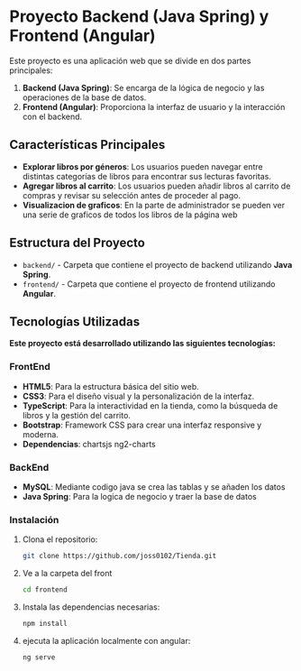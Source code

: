 # Proyecto Backend (Java Spring) y Frontend (Angular)

Este proyecto es una aplicación web que se divide en dos partes principales:

1. **Backend (Java Spring)**: Se encarga de la lógica de negocio y las operaciones de la base de datos.
2. **Frontend (Angular)**: Proporciona la interfaz de usuario y la interacción con el backend.

## Características Principales

- **Explorar libros por géneros**: Los usuarios pueden navegar entre distintas categorías de libros para encontrar sus lecturas favoritas.
- **Agregar libros al carrito**: Los usuarios pueden añadir libros al carrito de compras y revisar su selección antes de proceder al pago.
- **Visualizacion de graficos**: En la parte de administrador se pueden ver una serie de graficos de todos los libros de la página web


## Estructura del Proyecto

- `backend/` - Carpeta que contiene el proyecto de backend utilizando **Java Spring**.
- `frontend/` - Carpeta que contiene el proyecto de frontend utilizando **Angular**.

## Tecnologías Utilizadas

**Este proyecto está desarrollado utilizando las siguientes tecnologías:**

### FrontEnd

- **HTML5**: Para la estructura básica del sitio web.
- **CSS3**: Para el diseño visual y la personalización de la interfaz.
- **TypeScript**: Para la interactividad en la tienda, como la búsqueda de libros y la gestión del carrito.
- **Bootstrap**: Framework CSS para crear una interfaz responsive y moderna.
- **Dependencias**: chartsjs ng2-charts


### BackEnd

- **MySQL**: Mediante codigo java se crea las tablas y se añaden los datos
- **Java Spring**: Para la logica de negocio y traer la base de datos

### Instalación

1. Clona el repositorio:

    ```bash
    git clone https://github.com/joss0102/Tienda.git
    ```
2. Ve a la carpeta del front

    ```bash
    cd frontend
    ```
3. Instala las dependencias necesarias:
    ```bash
    npm install
    ```

4. ejecuta la aplicación localmente con angular:
    ```bash
    ng serve
    ```

